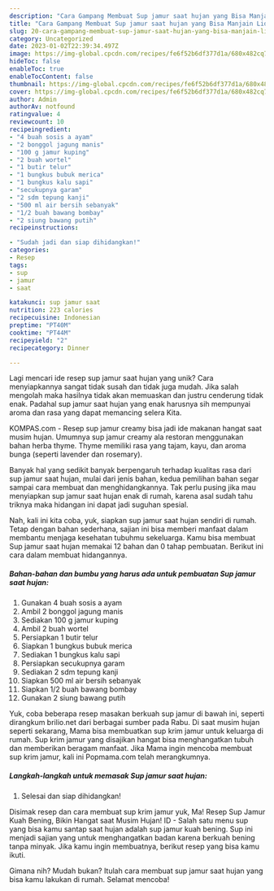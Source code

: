 ```yaml
---
description: "Cara Gampang Membuat Sup jamur saat hujan yang Bisa Manjain Lidah"
title: "Cara Gampang Membuat Sup jamur saat hujan yang Bisa Manjain Lidah"
slug: 20-cara-gampang-membuat-sup-jamur-saat-hujan-yang-bisa-manjain-lidah
category: Uncategorized
date: 2023-01-02T22:39:34.497Z
image: https://img-global.cpcdn.com/recipes/fe6f52b6df377d1a/680x482cq70/sup-jamur-saat-hujan-foto-resep-utama.jpg
hideToc: false
enableToc: true
enableTocContent: false
thumbnail: https://img-global.cpcdn.com/recipes/fe6f52b6df377d1a/680x482cq70/sup-jamur-saat-hujan-foto-resep-utama.jpg
cover: https://img-global.cpcdn.com/recipes/fe6f52b6df377d1a/680x482cq70/sup-jamur-saat-hujan-foto-resep-utama.jpg
author: Admin
authorAv: notfound
ratingvalue: 4
reviewcount: 10
recipeingredient:
- "4 buah sosis a ayam"
- "2 bonggol jagung manis"
- "100 g jamur kuping"
- "2 buah wortel"
- "1 butir telur"
- "1 bungkus bubuk merica"
- "1 bungkus kalu sapi"
- "secukupnya garam"
- "2 sdm tepung kanji"
- "500 ml air bersih sebanyak"
- "1/2 buah bawang bombay"
- "2 siung bawang putih"
recipeinstructions:

- "Sudah jadi dan siap dihidangkan!"
categories:
- Resep
tags:
- sup
- jamur
- saat

katakunci: sup jamur saat 
nutrition: 223 calories
recipecuisine: Indonesian
preptime: "PT40M"
cooktime: "PT44M"
recipeyield: "2"
recipecategory: Dinner

---
```





Lagi mencari ide resep sup jamur saat hujan yang unik? Cara menyiapkannya sangat tidak susah dan tidak juga mudah. Jika salah mengolah maka hasilnya tidak akan memuaskan dan justru cenderung tidak enak. Padahal sup jamur saat hujan yang enak harusnya sih mempunyai aroma dan rasa yang dapat memancing selera Kita.





KOMPAS.com - Resep sup jamur creamy bisa jadi ide makanan hangat saat musim hujan. Umumnya sup jamur creamy ala restoran menggunakan bahan herba thyme. Thyme memiliki rasa yang tajam, kayu, dan aroma bunga (seperti lavender dan rosemary).

Banyak hal yang sedikit banyak berpengaruh terhadap kualitas rasa dari sup jamur saat hujan, mulai dari jenis bahan, kedua pemilihan bahan segar sampai cara membuat dan menghidangkannya. Tak perlu pusing jika mau menyiapkan sup jamur saat hujan enak di rumah, karena asal sudah tahu triknya maka hidangan ini dapat jadi suguhan spesial.






Nah, kali ini kita coba, yuk, siapkan sup jamur saat hujan sendiri di rumah. Tetap dengan bahan sederhana, sajian ini bisa memberi manfaat dalam membantu menjaga kesehatan tubuhmu sekeluarga. Kamu bisa membuat Sup jamur saat hujan memakai 12 bahan dan 0 tahap pembuatan. Berikut ini cara dalam membuat hidangannya.

<!--inarticleads1-->

##### Bahan-bahan dan bumbu yang harus ada untuk pembuatan Sup jamur saat hujan:

1. Gunakan 4 buah sosis a ayam
1. Ambil 2 bonggol jagung manis
1. Sediakan 100 g jamur kuping
1. Ambil 2 buah wortel
1. Persiapkan 1 butir telur
1. Siapkan 1 bungkus bubuk merica
1. Sediakan 1 bungkus kalu sapi
1. Persiapkan secukupnya garam
1. Sediakan 2 sdm tepung kanji
1. Siapkan 500 ml air bersih sebanyak
1. Siapkan 1/2 buah bawang bombay
1. Gunakan 2 siung bawang putih


Yuk, coba beberapa resep masakan berkuah sup jamur di bawah ini, seperti dirangkum brilio.net dari berbagai sumber pada Rabu. Di saat musim hujan seperti sekarang, Mama bisa membuatkan sup krim jamur untuk keluarga di rumah. Sup krim jamur yang disajikan hangat bisa menghangatkan tubuh dan memberikan beragam manfaat. Jika Mama ingin mencoba membuat sup krim jamur, kali ini Popmama.com telah merangkumnya. 

<!--inarticleads2-->

##### Langkah-langkah untuk memasak Sup jamur saat hujan:


1. Selesai dan siap dihidangkan!

Disimak resep dan cara membuat sup krim jamur yuk, Ma! Resep Sup Jamur Kuah Bening, Bikin Hangat saat Musim Hujan! ID - Salah satu menu sup yang bisa kamu santap saat hujan adalah sup jamur kuah bening. Sup ini menjadi sajian yang untuk menghangatkan badan karena berkuah bening tanpa minyak. Jika kamu ingin membuatnya, berikut resep yang bisa kamu ikuti. 

Gimana nih? Mudah bukan? Itulah cara membuat sup jamur saat hujan yang bisa kamu lakukan di rumah. Selamat mencoba!
